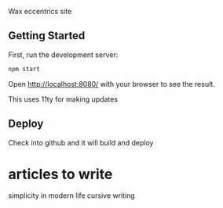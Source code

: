 Wax eccentrics site

## Getting Started

First, run the development server:

```bash
npm start
```

Open [http://localhost:8080/](http://localhost:8080/) with your browser to see the result.

This uses 11ty for making updates

## Deploy

Check into github and it will build and deploy

# articles to write
simplicity in modern life
cursive writing 

